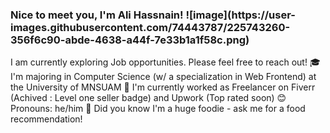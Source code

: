 

<!--
**alidotdeveloper/alidotdeveloper** is a ✨ _special_ ✨ repository because its `README.md` (this file) appears on your GitHub profile.

Here are some ideas to get you started:

- 🔭 I’m currently working on ...
- 🌱 I’m currently learning ...
- 👯 I’m looking to collaborate on ...
- 🤔 I’m looking for help with ...
- 💬 Ask me about ...
- 📫 How to reach me: ...
- 😄 Pronouns: ...
- ⚡ Fun fact: ...
-->
<h3>Nice to meet you, I'm Ali Hassnain! ![image](https://user-images.githubusercontent.com/74443787/225743260-356f6c90-abde-4638-a44f-7e33b1a1f58c.png)
 </h3>
I am currently exploring Job opportunities. Please feel free to reach out!
🎓   I'm majoring in Computer Science (w/ a specialization in Web Frontend) at the University of MNSUAM
🌱   I'm currently worked as Freelancer on Fiverr (Achived : Level one seller badge) and Upwork (Top rated soon)
😊   Pronouns: he/him
🍜   Did you know I'm a huge foodie - ask me for a food recommendation!
